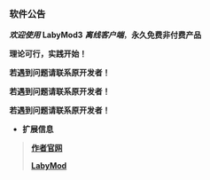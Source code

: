 ### 软件公告
*__欢迎使用__* **LabyMod3** *__离线客户端__*，**永久免费非付费产品**

**理论可行，实践开始！**

**若遇到问题请联系原开发者！**

**若遇到问题请联系原开发者！**

**若遇到问题请联系原开发者！**

* **扩展信息**
>**[作者官网](https://redstone2337200.github.io/,"点击快速前往")**
>
>**[LabyMod](https://www.labymod.net/en/download,"点击快速前往")**
